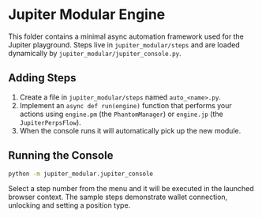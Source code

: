 # Jupiter Modular Engine

This folder contains a minimal async automation framework used for the Jupiter
playground.  Steps live in `jupiter_modular/steps` and are loaded dynamically by
`jupiter_modular/jupiter_console.py`.

## Adding Steps

1. Create a file in `jupiter_modular/steps` named `auto_<name>.py`.
2. Implement an `async def run(engine)` function that performs your actions using
   `engine.pm` (the `PhantomManager`) or `engine.jp` (the `JupiterPerpsFlow`).
3. When the console runs it will automatically pick up the new module.

## Running the Console

```bash
python -m jupiter_modular.jupiter_console
```

Select a step number from the menu and it will be executed in the launched
browser context.  The sample steps demonstrate wallet connection,
unlocking and setting a position type.
